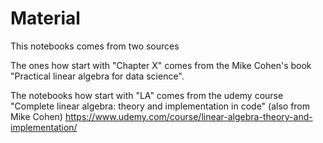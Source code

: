 # Material

This notebooks comes from two sources

The ones how start with "Chapter X" comes from the Mike Cohen's book "Practical linear algebra for data science".

The notebooks how start with "LA" comes from the udemy course "Complete linear algebra: theory and implementation in code" (also from Mike Cohen)
https://www.udemy.com/course/linear-algebra-theory-and-implementation/

